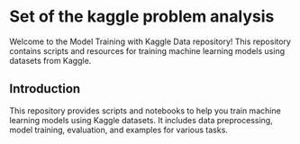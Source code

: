 # Set of the kaggle problem analysis 
Welcome to the Model Training with Kaggle Data repository! This repository contains scripts and resources for training machine learning models using datasets from Kaggle.

## Introduction
This repository provides scripts and notebooks to help you train machine learning models using Kaggle datasets. It includes data preprocessing, model training, evaluation, and examples for various tasks.